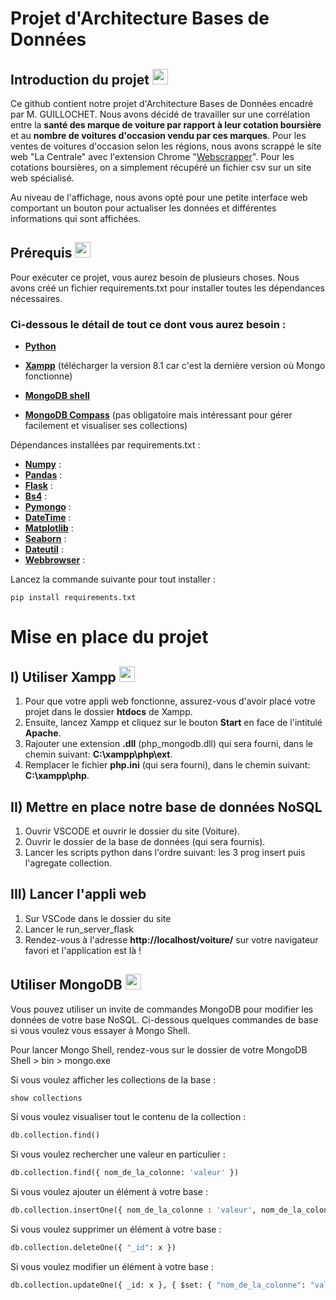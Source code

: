 # Projet d'Architecture Bases de Données


## Introduction du projet <img src="https://user-images.githubusercontent.com/91553182/212089986-df034cbe-2b2b-4f05-802b-cd0afbfb6e46.png"  width="25" height="25"/>


Ce github contient notre projet d'Architecture Bases de Données encadré par M. GUILLOCHET. Nous avons décidé de travailler sur une corrélation entre la **santé des marque de voiture par rapport à leur cotation boursière** et au **nombre de voitures d'occasion vendu par ces marques**. Pour les ventes de voitures d'occasion selon les régions, nous avons scrappé le site web "La Centrale" avec l'extension Chrome "[Webscrapper](https://webscraper.io/)". Pour les cotations boursières, on a simplement récupéré un fichier csv sur un site web spécialisé.

Au niveau de l'affichage, nous avons opté pour une petite interface web comportant un bouton pour actualiser les données et différentes informations qui sont affichées.


## Prérequis <img src="https://user-images.githubusercontent.com/91553182/212090262-3d9efbb5-a01b-4965-94ca-73e180410f7b.png"  width="25" height="25"/>


Pour exécuter ce projet, vous aurez besoin de plusieurs choses. 
Nous avons créé un fichier requirements.txt pour installer toutes les dépendances nécessaires.

### Ci-dessous le détail de tout ce dont vous aurez besoin :

  - [**Python**](https://www.python.org/)
  - [**Xampp**](https://www.apachefriends.org/fr/download.html) (télécharger la version 8.1 car c'est la dernière version où Mongo fonctionne)
  - [**MongoDB shell**](https://www.mongodb.com/try/download/shell)
  
  - [**MongoDB Compass**](https://www.mongodb.com/products/compass) (pas obligatoire mais intéressant pour gérer facilement et visualiser ses collections)


Dépendances installées par requirements.txt :

  - [**Numpy**](https://numpy.org/install/) :
  - [**Pandas**](https://pandas.pydata.org/) :
  - [**Flask**](https://flask.palletsprojects.com/en/2.2.x/) :
  - [**Bs4**](https://pypi.org/project/bs4/) :
  - [**Pymongo**](https://www.mongodb.com/docs/drivers/pymongo/) :
  - [**DateTime**](https://pypi.org/project/DateTime/) :
  - [**Matplotlib**](https://matplotlib.org/stable/users/installing/index.html) :
  - [**Seaborn**](https://seaborn.pydata.org/installing.html) :
  - [**Dateutil**](https://pypi.org/project/python-dateutil/) :
  - [**Webbrowser**](https://pypi.org/project/python-dateutil/) :

Lancez la commande suivante pour tout installer :

```
pip install requirements.txt
```

# Mise en place du projet

## I) Utiliser Xampp <img src="https://img.icons8.com/stickers/100/null/servers-group.png"  width="25" height="25"/>


  1) Pour que votre appli web fonctionne, assurez-vous d'avoir placé votre projet dans le dossier **htdocs** de Xampp. 
  2) Ensuite, lancez Xampp et cliquez sur le bouton **Start** en face de l'intitulé **Apache**.
  3) Rajouter une extension **.dll** (php_mongodb.dll) qui sera fourni, dans le chemin suivant: **C:\xampp\php\ext**.
  4) Remplacer le fichier **php.ini** (qui sera fourni), dans le chemin suivant: **C:\xampp\php**.


## II) Mettre en place notre base de données NoSQL


  1) Ouvrir VSCODE et ouvrir le dossier du site (Voiture).
  2) Ouvrir le dossier de la base de données (qui sera fournis).
  3) Lancer les scripts python dans l'ordre suivant: les 3 prog insert puis l'agregate collection.


## III) Lancer l'appli web


  1) Sur VSCode dans le dossier du site 
  2) Lancer le run_server_flask
  3) Rendez-vous à l'adresse **http://localhost/voiture/** sur votre navigateur favori et l'application est là !


## Utiliser MongoDB <img src="https://user-images.githubusercontent.com/91553182/212089016-39ea5621-a6ce-4ef7-8f4f-4e0685236147.png"  width="25" height="25"/>


Vous pouvez utiliser un invite de commandes MongoDB pour modifier les données de votre base NoSQL. Ci-dessous quelques commandes de base si vous voulez vous essayer à Mongo Shell.

Pour lancer Mongo Shell, rendez-vous sur le dossier de votre MongoDB Shell > bin > mongo.exe

Si vous voulez afficher les collections de la base :
```python
show collections
```

Si vous voulez visualiser tout le contenu de la collection :
```python
db.collection.find()
```

Si vous voulez rechercher une valeur en particulier :
```python
db.collection.find({ nom_de_la_colonne: 'valeur' })
```

Si vous voulez ajouter un élément à votre base :
```python
db.collection.insertOne({ nom_de_la_colonne : 'valeur', nom_de_la_colonne_2 : 'valeur'})
```

Si vous voulez supprimer un élément à votre base :
```python
db.collection.deleteOne({ "_id": x })
```

Si vous voulez modifier un élément à votre base :
```python
db.collection.updateOne({ _id: x }, { $set: { "nom_de_la_colonne": "valeur" } })
```
